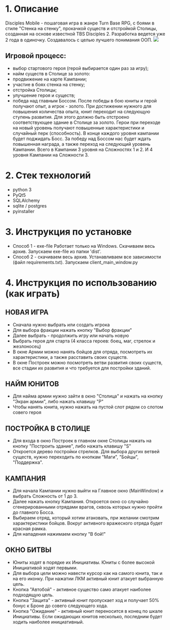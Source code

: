 # 1. Описание
Disciples Mobile - пошаговая игра в жанре Turn Base RPG, с боями в стиле "Стенка на стенку", прокачкой существ и отстройкой Столицы, созданная на основе известной TBS Disciples 2. Разработка ведется уже 2 года в одиночку. Создавалось с целью лучшего понимания ООП.
![](images/gif/battle_anim/disciples_rec.gif)

## Игровой процесс: 
- выбор стартового героя (герой выбирается один раз за игру); 
- найм существ в Столице за золото:
- продвижение на карте Кампании; 
- участие в боях стенка на стенку; 
- отстройка Столицы;
- улучшение героя и существ;
- победа над главным Боссом.
После победы в бою юниты и герой получают опыт, а игрок - золото. При достижении нужного для повышения количества опыта, юнит переходит на следующую ступень развития. Для этого должно быть отстроено соответствующее здание в Столице за золото. Герои при переходе на новый уровень получают повышенные характеристики и случайный перк (способность). В конце каждого уровня кампании будет поджидать Босс. За победу над Боссом нас будет ждать повышенная награда, а также переход на следующий уровень Кампании. Всего в Кампании 3 уровня на Сложностях 1 и 2. И 4 уровня Кампании на Сложности 3.

# 2. Стек технологий
- python 3
- PyQt5
- SQLAlchemy
- sqlite / postgres
- pyinstaller

# 3. Инструкция по установке
- Способ 1 - exe-file Работает только на Windows. Скачиваем весь архив. Запускаем exe-file из папки 'dist'.
- Способ 2 - скачиваем весь архив. Устанавливаем все зависимости (файл requirements.txt). Запускаем client_main_window.py

# 4. Инструкция по использованию (как играть)
## НОВАЯ ИГРА
- Сначала нужно выбрать или создать игрока
- Для выбора фракции нажать кнопку "Выбор фракции"
- Далее выбрать - продолжить игру или начать новую
- Выбрать героя для старта (4 класса героев: боец, маг, стрелок и жезлоносец)
- В окне Армии можно нанять бойцов для отряда, посмотреть их характеристики, а также расставить своих существ.
- В окне Построек можно посмотреть ветви развития своих существ, все стадии их развития и что требуется для постройки зданий.
## НАЙМ ЮНИТОВ
- Для найма армии нужно зайти в окно "Столица" и нажать на кнопку "Экран армии", либо нажать клавишу "P"
- Чтобы нанять юнита, нужно нажать на пустой слот рядом со слотом совего героя
## ПОСТРОЙКА В СТОЛИЦЕ
- Для входа в окно Построек в главном окне Столицы нажать на кнопку "Построить здание", либо нажать клавишу "S"
- Откроется дерево постройки стрелков. Для выбора других ветвей существ, нужно переходить по кнопкам "Маги", "Бойцы", "Поддержка". 
## КАМПАНИЯ
- Для начала Кампании нужно выйти на Главное окно (MainWindow) и выбрать Сложность от 1 до 3.
- Далее нажать кнопку Кампания. Откроется окно со случайно сгенерированными отрядами врагов, сквозь которых нужно пройти до главного Босса.
- Выбираем отряд, который хотим атаковать, при желании смотрим характеристики бойцов. Вокруг активного вражеского отряда будет красная рамка.
- Для нападения нажимаем кнопку "В бой!"
## ОКНО БИТВЫ
- Юниты ходят в порядке их Инициативы. Юниты с более высокой Инициативой ходят первыми.
- Для выбора цели можно навести курсор как на самого юнита, так и на его иконку. При нажатии ЛКМ активный юнит атакует выбранную цель.
- Кнопка "Автобой" - активное существо само атакует наиболее подходящую цель.
- Кнопка "Защита" - активный юнит пропускает ход и получает 50% бонус к Броне до совего следующего хода.
- Кнопка "Ожидание" - активный юнит переносится в конец по шкале Инициативы. Если ожидающих юнитов несколько, последним будет ходить наиболее инициативный.
